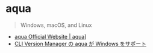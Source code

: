 # aqua
> Windows, macOS, and Linux
- [aqua Official Website | aqua](https://aquaproj.github.io/)]
- [CLI Version Manager の aqua が Windows をサポート](https://zenn.dev/shunsuke_suzuki/articles/aqua-windows-support)
